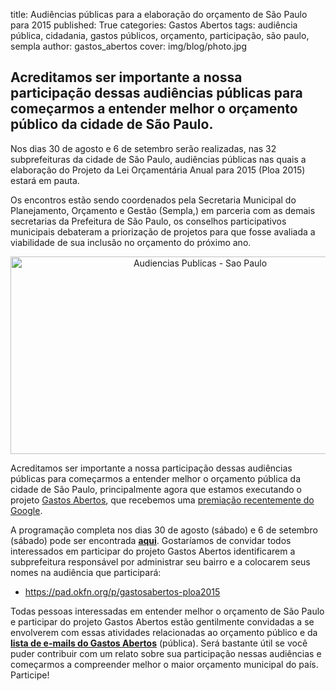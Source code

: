 title: Audiências públicas para a elaboração do orçamento de São Paulo para 2015
published: True
categories: Gastos Abertos
tags: audiência pública, cidadania, gastos públicos, orçamento, participação, são paulo, sempla
author: gastos_abertos
cover: img/blog/photo.jpg

## Acreditamos ser importante a nossa participação dessas audiências públicas para começarmos a entender melhor o orçamento público da cidade de São Paulo.
Nos dias 30 de agosto e 6 de setembro serão realizadas, nas 32 subprefeituras da cidade de São Paulo, audiências públicas nas quais a elaboração do Projeto da Lei Orçamentária Anual para 2015 (Ploa 2015) estará em pauta.

Os encontros estão sendo coordenados pela Secretaria Municipal do Planejamento, Orçamento e Gestão (Sempla,) em parceria com as demais secretarias da Prefeitura de São Paulo, os conselhos participativos municipais debateram a priorização de projetos para que fosse avaliada a viabilidade de sua inclusão no orçamento do próximo ano.
<p style="text-align: center;"><a href="http://planejasampa.prefeitura.sp.gov.br/index.php/noticia/elaboracao-do-orcamento-da-cidade-para-2015-sera-debatido-em-32-audiencias-publicas/"><img class="aligncenter size-large wp-image-1809" alt="Audiencias Publicas - Sao Paulo" src="http://br.okblogfarm.org/files/2014/08/Audiencias-Publicas-Sao-Paulo-1024x548.png" width="591" height="316" /></a></p>
Acreditamos ser importante a nossa participação dessas audiências públicas para começarmos a entender melhor o orçamento pública da cidade de São Paulo, principalmente agora que estamos executando o projeto <a href="http://br.okfn.org/category/gastos-abertos-2/">Gastos Abertos</a>, que recebemos uma <a href="http://br.okfn.org/2014/05/10/escola-de-dados-recebe-premiacao-na-final-do-desafio-de-impacto-social-google-brasil/">premiação recentemente do Google</a>.

A programação completa nos dias 30 de agosto (sábado) e 6 de setembro (sábado) pode ser encontrada <a href="http://planejasampa.prefeitura.sp.gov.br/index.php/noticia/elaboracao-do-orcamento-da-cidade-para-2015-sera-debatido-em-32-audiencias-publicas/" target="_blank"><strong>aqui</strong></a>. Gostaríamos de convidar todos interessados em participar do projeto Gastos Abertos identificarem a subprefeitura responsável por administrar seu bairro e a colocarem seus nomes na audiência que participará:
<ul>
	<li><a href="https://pad.okfn.org/p/gastosabertos-ploa2015" target="_blank">https://pad.okfn.org/p/gastosabertos-ploa2015</a></li>
</ul>
Todas pessoas interessadas em entender melhor o orçamento de São Paulo e participar do projeto Gastos Abertos estão gentilmente convidadas a se envolverem com essas atividades relacionadas ao orçamento público e da <strong><a href="https://groups.google.com/forum/#!forum/gastosabertos" target="_blank">lista de e-mails do Gastos Abertos</a></strong> (pública). Será bastante útil se você puder contribuir com um relato sobre sua participação nessas audiências e começarmos a compreender melhor o maior orçamento municipal do país. Participe!
